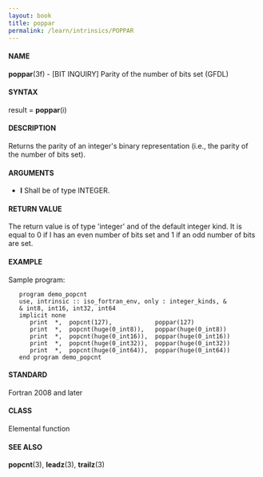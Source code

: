 ```yaml
---
layout: book
title: poppar
permalink: /learn/intrinsics/POPPAR
---
```

#### NAME

__poppar__(3f) - \[BIT INQUIRY\] Parity of the number of bits set
(GFDL)

#### SYNTAX

result = __poppar__(i)

#### DESCRIPTION

Returns the parity of an integer's binary representation (i.e., the
parity of the number of bits set).

#### ARGUMENTS

  - __I__
    Shall be of type INTEGER.

#### RETURN VALUE

The return value is of type 'integer' and of the default integer kind.
It is equal to 0 if I has an even number of bits set and 1 if an odd
number of bits are set.

#### EXAMPLE

Sample program:

```
   program demo_popcnt
   use, intrinsic :: iso_fortran_env, only : integer_kinds, &
   & int8, int16, int32, int64
   implicit none
      print  *,  popcnt(127),            poppar(127)
      print  *,  popcnt(huge(0_int8)),   poppar(huge(0_int8))
      print  *,  popcnt(huge(0_int16)),  poppar(huge(0_int16))
      print  *,  popcnt(huge(0_int32)),  poppar(huge(0_int32))
      print  *,  popcnt(huge(0_int64)),  poppar(huge(0_int64))
   end program demo_popcnt
```

#### STANDARD

Fortran 2008 and later

#### CLASS

Elemental function

#### SEE ALSO

__popcnt__(3), __leadz__(3), __trailz__(3)
